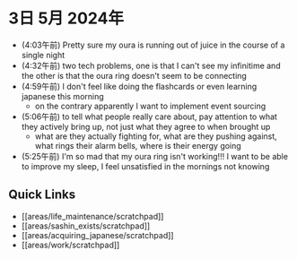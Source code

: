 # 3日 5月 2024年
- (4:03午前) Pretty sure my oura is running out of juice in the course of a single night
- (4:32午前) two tech problems, one is that I can't see my infinitime and the other is that the oura ring doesn't seem to be connecting
- (4:59午前) I don't feel like doing the flashcards or even learning japanese this morning
  - on the contrary apparently I want to implement event sourcing
- (5:06午前) to tell what people really care about, pay attention to what they actively bring up, not just what they agree to when brought up
  - what are they actually fighting for, what are they pushing against, what rings their alarm bells, where is their energy going
- (5:25午前) I'm so mad that my oura ring isn't working!!! I want to be able to improve my sleep, I feel unsatisfied in the mornings not knowing




 



## Quick Links
- [[areas/life_maintenance/scratchpad]]
- [[areas/sashin_exists/scratchpad]]
- [[areas/acquiring_japanese/scratchpad]]
- [[areas/work/scratchpad]]
